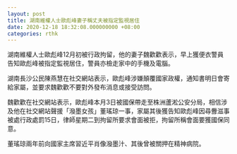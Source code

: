 ```yaml
---
layout: post
title: 湖南維權人士歐彪峰妻子稱丈夫被指定監視居住
date: 2020-12-18 18:32:08.000000000 +08:00
categories: rthk
---
```


湖南維權人士歐彪峰12月初被行政拘留，他的妻子魏歡歡表示，早上獲便衣警員告知歐彪峰被指定監視居住，警員亦檢走家中的手機及電腦。

湖南長沙公民陳燕慧在社交網站表示，歐彪峰涉嫌顛覆國家政權，通知書明日會寄給家屬，並要求魏歡歡不要對外發布消息或接受訪問。

魏歡歡在社交網站表示，歐彪峰本月3日被國保帶走至株洲蘆淞公安分局，相信涉及他在社交網站聲援「潑墨女孩」董瑤琼一事，家屬其後獲告知歐彪峰因尋釁滋事被處行政處罰15日，律師星期二到拘留所要求會面被拒，拘留所稱會面要獲國保同意。

董瑤琼兩年前向國家主席習近平肖像潑墨汁、其後曾被關押在精神病院。
